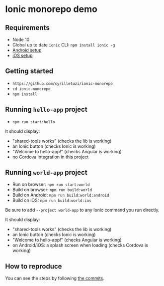 # Ionic monorepo demo

## Requirements

- Node 10
- Global up to date `ionic` CLI: `npm install ionic -g`
- [Android setup](https://ionicframework.com/docs/installation/android)
- [iOS setup](https://ionicframework.com/docs/installation/ios)

## Getting started

- `https://github.com/cyrilletuzi/ionic-monorepo`
- `cd ionic-monorepo`
- `npm install`

## Running `hello-app` project

- `npm run start:hello`

It should display:
- "shared-tools works" (checks the lib is working)
- an Ionic button (checks Ionic is working)
- "Welcome to hello-app!" (checks Angular is working)
- no Cordova integration in this project

## Running `world-app` project

- Run on browser: `npm run start:world`
- Build on browser: `npm run build:world`
- Build on Android: `npm run build:world:android`
- Build on iOS: `npm run build:world:ios`

Be sure to add `--project world-app` to any Ionic command you run directly. 

It should display:
- "shared-tools works" (checks the lib is working)
- an Ionic button (checks Ionic is working)
- "Welcome to hello-app!" (checks Angular is working)
- on Android/iOS: a splash screen when loading (checks Cordova is working)

## How to reproduce

You can see the steps by following
[the commits](https://github.com/cyrilletuzi/ionic-monorepo/commits/master).

